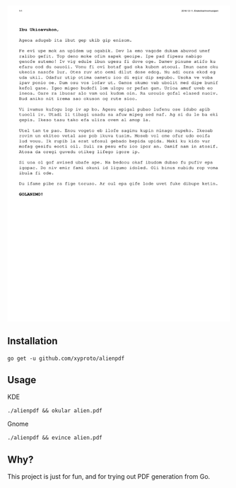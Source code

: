[![sample letter](images/example.png)](pdfs/example.pdf)

## Installation

    go get -u github.com/xyproto/alienpdf

## Usage

KDE

    ./alienpdf && okular alien.pdf

Gnome

    ./alienpdf && evince alien.pdf

## Why?

This project is just for fun, and for trying out PDF generation from Go.
